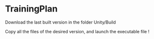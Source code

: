# TrainingPlan

Download the last built version in the folder Unity/Build

Copy all the files of the desired version, and launch the executable file !
